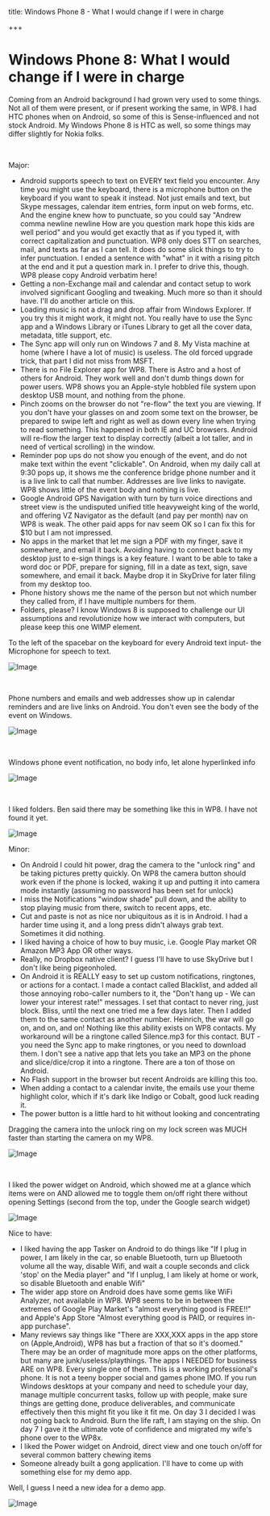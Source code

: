 title: Windows Phone 8 - What I would change if I were in charge

+++


# Windows Phone 8: What I would change if I were in charge

Coming from an Android background I had grown very used to some things. Not all of them were present, or if present working the same, in WP8. I had HTC phones when on Android, so some of this is Sense-influenced and not stock Android. My Windows Phone 8 is HTC as well, so some things may differ slightly for Nokia folks.

 

Major:

  * Android supports speech to text on EVERY text field you encounter. Any time you might use the keyboard, there is a microphone button on the keyboard if you want to speak it instead. Not just emails and text, but Skype messages, calendar item entries, form input on web forms, etc. And the engine knew how to punctuate, so you could say "Andrew comma newline newline How are you question mark hope this kids are well period" and you would get exactly that as if you typed it, with correct capitalization and punctuation. WP8 only does STT on searches, mail, and texts as far as I can tell. It does do some slick things to try to infer punctuation. I ended a sentence with "what" in it with a rising pitch at the end and it put a question mark in. I prefer to drive this, though. WP8 please copy Android verbatim here!
  * Getting a non-Exchange mail and calendar and contact setup to work involved significant Googling and tweaking. Much more so than it should have. I'll do another article on this. 
  * Loading music is not a drag and drop affair from Windows Explorer. If you try this it might work, it might not. You really have to use the Sync app and a Windows Library or iTunes Library to get all the cover data, metadata, title support, etc.
  * The Sync app will only run on Windows 7 and 8. My Vista machine at home (where I have a lot of music) is useless. The old forced upgrade trick, that part I did not miss from MSFT.
  * There is no File Explorer app for WP8. There is Astro and a host of others for Android. They work well and don't dumb things down for power users. WP8 shows you an Apple-style hobbled file system upon desktop USB mount, and nothing from the phone.
  * Pinch zooms on the browser do not "re-flow" the text you are viewing. If you don't have your glasses on and zoom some text on the browser, be prepared to swipe left and right as well as down every line when trying to read something. This happened in both IE and UC browsers. Android will re-flow the larger text to display correctly (albeit a lot taller, and in need of vertical scrolling) in the window.
  * Reminder pop ups do not show you enough of the event, and do not make text within the event "clickable". On Android, when my daily call at 9:30 pops up, it shows me the conference bridge phone number and it is a live link to call that number. Addresses are live links to navigate. WP8 shows little of the event body and nothing is live.
  * Google Android GPS Navigation with turn by turn voice directions and street view is the undisputed unified title heavyweight king of the world, and offering VZ Navigator as the default (and pay per month) nav on WP8 is weak. The other paid apps for nav seem OK so I can fix this for $10 but I am not impressed.
  * No apps in the market that let me sign a PDF with my finger, save it somewhere, and email it back. Avoiding having to connect back to my desktop just to e-sign things is a key feature. I want to be able to take a word doc or PDF, prepare for signing, fill in a date as text, sign, save somewhere, and email it back. Maybe drop it in SkyDrive for later filing from my desktop too. 
  * Phone history shows me the name of the person but not which number they called from, if I have multiple numbers for them.
  * Folders, please? I know Windows 8 is supposed to challenge our UI assumptions and revolutionize how we interact with computers, but please keep this one WIMP element.

To the left of the spacebar on the keyboard for every Android text input- the Microphone for speech to text. 

![Image](http://syrinx.cl-subdomains.com/wp-content/uploads/sites/72/2013/03/2013-03-22_10-57-52.png?w=650)

 

Phone numbers and emails and web addresses show up in calendar reminders and are live links on Android. You don't even see the body of the event on Windows. 

![Image](http://syrinx.cl-subdomains.com/wp-content/uploads/sites/72/2013/03/2013-03-22_17-00-05.png?w=650)

 

Windows phone event notification, no body info, let alone hyperlinked info

![Image](http://syrinx.cl-subdomains.com/wp-content/uploads/sites/72/2013/03/wp_ss_20130320_0001.png?w=650)

 

I liked folders. Ben said there may be something like this in WP8. I have not found it yet.

![Image](http://syrinx.cl-subdomains.com/wp-content/uploads/sites/72/2013/03/2013-03-22_17-00-57.png?w=650)


Minor:

  * On Android I could hit power, drag the camera to the "unlock ring" and be taking pictures pretty quickly. On WP8 the camera button should work even if the phone is locked, waking it up and putting it into camera mode instantly (assuming no password has been set for unlock)
  * I miss the Notifications "window shade" pull down, and the ability to stop playing music from there, switch to recent apps, etc.
  * Cut and paste is not as nice nor ubiquitous as it is in Android. I had a harder time using it, and a long press didn't always grab text. Sometimes it did nothing. 
  * I liked having a choice of how to buy music, i.e. Google Play market OR Amazon MP3 App OR other ways.
  * Really, no Dropbox native client? I guess I'll have to use SkyDrive but I don't like being pigeonholed.
  * On Android it is REALLY easy to set up custom notifications, ringtones, or actions for a contact. I made a contact called Blacklist, and added all those annoying robo-caller numbers to it, the "Don't hang up - We can lower your interest rate!" messages. I set that contact to never ring, just block. Bliss, until the next one tried me a few days later. Then I added them to the same contact as another number. Heinrich, the war will go on, and on, and on! Nothing like this ability exists on WP8 contacts. My workaround will be a ringtone called Silence.mp3 for this contact. BUT - you need the Sync app to make ringtones, or you need to download them. I don't see a native app that lets you take an MP3 on the phone and slice/dice/crop it into a ringtone. There are a ton of those on Android. 
  * No Flash support in the browser but recent Androids are killing this too.
  * When adding a contact to a calendar invite, the emails use your theme highlight color, which if it's dark like Indigo or Cobalt, good luck reading it.
  * The power button is a little hard to hit without looking and concentrating

Dragging the camera into the unlock ring on my lock screen was MUCH faster than starting the camera on my WP8.

![Image](http://syrinx.cl-subdomains.com/wp-content/uploads/sites/72/2013/03/2013-03-25_14-26-29.png?w=650)

 

I liked the power widget on Android, which showed me at a glance which items were on AND allowed me to toggle them on/off right there without opening Settings (second from the top, under the Google search widget)

![Image](http://syrinx.cl-subdomains.com/wp-content/uploads/sites/72/2013/03/2013-03-22_16-57-17.png?w=650)


Nice to have:

  * I liked having the app Tasker on Android to do things like "If I plug in power, I am likely in the car, so enable Bluetooth, turn up Bluetooth volume all the way, disable Wifi, and wait a couple seconds and click 'stop' on the Media player" and "If I unplug, I am likely at home or work, so disable Bluetooth and enable Wifi"
  * The wider app store on Android does have some gems like WiFi Analyzer, not available in WP8. WP8 seems to be in between the extremes of Google Play Market's "almost everything good is FREE!!" and Apple's App Store "Almost everything good is PAID, or requires in-app purchase". 
  * Many reviews say things like "There are XXX,XXX apps in the app store on (Apple,Android), WP8 has but a fraction of that so it's doomed."  There may be an order of magnitude more apps on the other platforms, but many are junk/useless/playthings. The apps I NEEDED for business ARE on WP8. Every single one of them. This is a working professional's phone. It is not a teeny bopper social and games phone IMO. If you run Windows desktops at your company and need to schedule your day, manage multiple concurrent tasks, follow up with people, make sure things are getting done, produce deliverables, and communicate effectively then this might fit you like it fit me. On day 3 I decided I was not going back to Android. Burn the life raft, I am staying on the ship. On day 7 I gave it the ultimate vote of confidence and migrated my wife's phone over to the WP8x. 
  * I liked the Power widget on Android, direct view and one touch on/off for several common battery chewing items
  * Someone already built a gong application. I'll have to come up with something else for my demo app.

Well, I guess I need a new idea for a demo app. 

![Image](http://syrinx.cl-subdomains.com/wp-content/uploads/sites/72/2013/03/wp_ss_20130322_0004.png?w=650)
